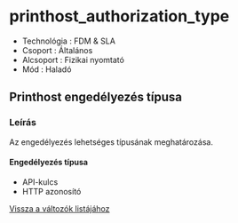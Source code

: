 # printhost\_authorization\_type

* Technológia : FDM & SLA
* Csoport : Általános
* Alcsoport : Fizikai nyomtató
* Mód : Haladó

## Printhost engedélyezés típusa

### Leírás

Az engedélyezés lehetséges típusának meghatározása.

#### Engedélyezés típusa

* API-kulcs
* HTTP azonosító

[Vissza a változók listájához](variable_list.md)

